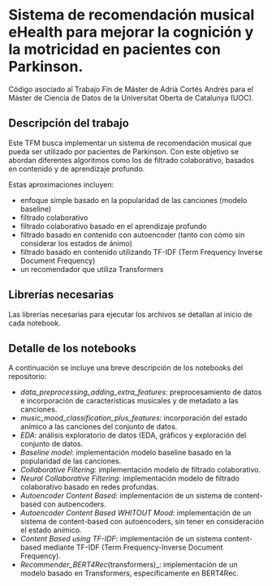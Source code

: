 # Sistema de recomendación musical eHealth para mejorar la cognición y la motricidad en pacientes con Parkinson.

Código asociado al Trabajo Fin de Máster de Adrià Cortés Andrés para el Máster de Ciencia de Datos de la Universitat Oberta de Catalunya (UOC).

## Descripción del trabajo
Este TFM busca implementar un sistema de recomendación musical que pueda ser utilizado por pacientes de Parkinson. Con este objetivo se abordan diferentes algoritmos como los de filtrado colaborativo, basados en contenido y de aprendizaje profundo. 

Estas aproximaciones incluyen:
- enfoque simple basado en la popularidad de las canciones (modelo baseline)
- filtrado colaborativo
- filtrado colaborativo basado en el aprendizaje profundo
- filtrado basado en contenido con autoencoder (tanto con cómo sin considerar los estados de ánimo)
- filtrado basado en contenido utilizando TF-IDF (Term Frequency Inverse Document Frequency)
- un recomendador que utiliza Transformers

## Librerías necesarias
Las librerías necesarias para ejecutar los archivos se detallan al inicio de cada notebook.

## Detalle de los notebooks
A continuación se incluye una breve descripción de los notebooks del repositorio:

*  _data_preprocessing_adding_extra_features_: preprocesamiento de datos e incorporación de características musicales y de metadato a las canciones.
*  _music_mood_classification_plus_features_: incorporación del estado anímico a las canciones del conjunto de datos.
*  _EDA_: análisis exploratorio de datos (EDA, gráficos y exploración del conjunto de datos.
*  _Baseline model_: implementación modelo baseline basado en la popularidad de las canciones.
*  _Collaborative Filtering_: implementación modelo de filtrado colaborativo.
*  _Neural Collaborative Filtering_: implementación modelo de filtrado colaborativo basado en redes profundas.
*  _Autoencoder Content Based_: implementación de un sistema de content-based con autoencoders.
*  _Autoencoder Content Based WHITOUT Mood_: implementación de un sistema de content-based con autoencoders, sin tener en consideración el estado anímico.
*  _Content Based using TF-IDF_: implementación de un sistema content-based mediante TF-IDF (Term Frequency-Inverse Document Frequency).
*  _Recommender_BERT4Rec_(transformers)_: implementación de un modelo basado en Transformers, específicamente en BERT4Rec.
